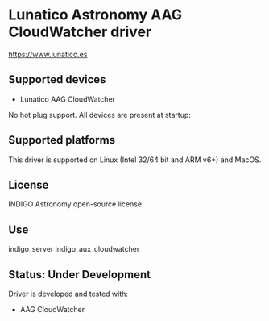 # Lunatico Astronomy AAG CloudWatcher driver

https://www.lunatico.es

## Supported devices

* Lunatico AAG CloudWatcher

No hot plug support. All devices are present at startup:

## Supported platforms

This driver is supported on Linux (Intel 32/64 bit and ARM v6+) and MacOS.

## License

INDIGO Astronomy open-source license.

## Use

indigo_server indigo_aux_cloudwatcher

## Status: Under Development

Driver is developed and tested with:
* AAG CloudWatcher
